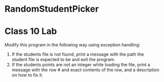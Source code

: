 # RandomStudentPicker


# Class 10 Lab
Modify this program in the following way using exception handling:

1. If the students file is not found, print a message with the path the student file is expected to be and exit the program.
2. If the students points are not an integer while loading the file, print a message with the row # and exact contents of the row, and a description on how to fix it.
